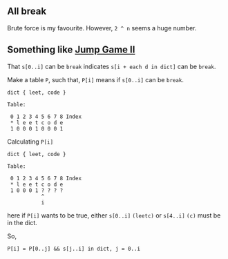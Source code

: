 ## All break

Brute force is my favourite. However, `2 ^ n` seems a huge number.


## Something like [Jump Game II](../jump-game-ii)

That `s[0..i]` can be `break` indicates `s[i + each d in dict]` can be `break`.

Make a table `P`, such that, `P[i]` means if `s[0..i]` can be `break`.

```
dict { leet, code }

Table:

 0 1 2 3 4 5 6 7 8 Index
 * l e e t c o d e
 1 0 0 0 1 0 0 0 1

```

Calculating `P[i]`

```
dict { leet, code }

Table:

 0 1 2 3 4 5 6 7 8 Index
 * l e e t c o d e
 1 0 0 0 1 ? ? ? ?
           ^
           i
```
  
here if `P[i]` wants to be true, either `s[0..i]` `(leetc)` or `s[4..i]` `(c)` must be in the dict.

So,

`P[i] = P[0..j] && s[j..i] in dict, j = 0..i`
